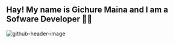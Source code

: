 ## Hay! My name is Gichure Maina and I am a Sofware Developer 🥷👋


![github-header-image](https://github.com/user-attachments/assets/7650c5f9-539b-4dde-b5b3-91795cafefc2)

<!--
**KyleGichez/KyleGichez** is a ✨ _special_ ✨ repository because its `README.md` (this file) appears on your GitHub profile.

Here are some ideas to get you started:

- 🔭 I’m currently working on ...
- 🌱 I’m currently learning ...
- 👯 I’m looking to collaborate on ...
- 🤔 I’m looking for help with ...
- 💬 Ask me about ...
- 📫 How to reach me: ...
- 😄 Pronouns: ...
- ⚡ Fun fact: ...
-->


